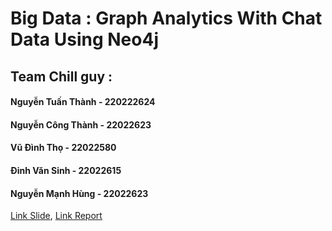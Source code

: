 # Big Data : Graph Analytics With Chat Data Using Neo4j
## Team Chill guy :
#### Nguyễn Tuấn Thành - 220222624                   
#### Nguyễn Công Thành - 22022623
#### Vũ Đình Thọ - 22022580                
#### Đinh Văn Sinh - 22022615
#### Nguyễn Mạnh Hùng - 22022623
[Link Slide](https://www.canva.com/design/DAGYauaAPKs/OyvuXBGi9xO2_bxaVBQKfQ/edit?utm_content=DAGYauaAPKs&utm_campaign=designshare&utm_medium=link2&utm_source=sharebutton),
[Link Report](https://github.com/Hungmanh286/Big-Data/blob/main/Report.pdf)
